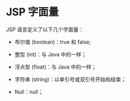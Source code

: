 
# JSP 字面量

JSP 语言定义了以下几个字面量：

- 布尔值 (boolean)：true 和 false;

- 整型 (int)：与 Java 中的一样；

- 浮点型 (float)：与 Java 中的一样；

- 字符串 (string)：以单引号或双引号开始和结束；

- Null：null；

